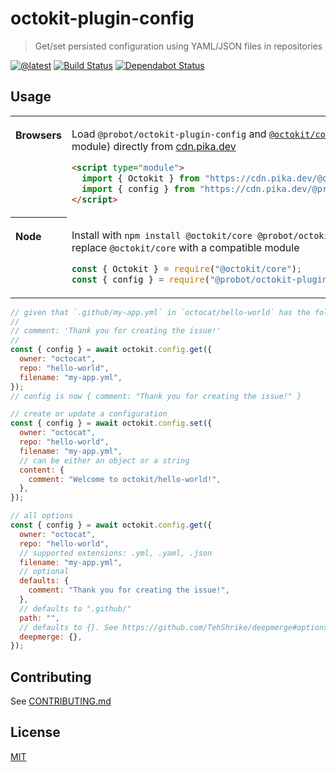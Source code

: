 # octokit-plugin-config

> Get/set persisted configuration using YAML/JSON files in repositories

[![@latest](https://img.shields.io/npm/v/@probot/octokit-plugin-config.svg)](https://www.npmjs.com/package/@probot/octokit-plugin-config)
[![Build Status](https://github.com/probot/octokit-plugin-config/workflows/Test/badge.svg)](https://github.com/probot/octokit-plugin-config/actions?query=workflow%3ATest+branch%3Amain)
[![Dependabot Status](https://api.dependabot.com/badges/status?host=github&repo=probot/octokit-plugin-config)](https://dependabot.com/)

## Usage

<table>
<tbody valign=top align=left>
<tr><th>

Browsers

</th><td width=100%>

Load `@probot/octokit-plugin-config` and [`@octokit/core`](https://github.com/octokit/core.js) (or core-compatible module) directly from [cdn.pika.dev](https://cdn.pika.dev)

```html
<script type="module">
  import { Octokit } from "https://cdn.pika.dev/@octokit/core";
  import { config } from "https://cdn.pika.dev/@probot/octokit-plugin-config";
</script>
```

</td></tr>
<tr><th>

Node

</th><td>

Install with `npm install @octokit/core @probot/octokit-plugin-config`. Optionally replace `@octokit/core` with a compatible module

```js
const { Octokit } = require("@octokit/core");
const { config } = require("@probot/octokit-plugin-config");
```

</td></tr>
</tbody>
</table>

```js
// given that `.github/my-app.yml` in `octocat/hello-world` has the following ocntent
//
// comment: 'Thank you for creating the issue!'
//
const { config } = await octokit.config.get({
  owner: "octocat",
  repo: "hello-world",
  filename: "my-app.yml",
});
// config is now { comment: "Thank you for creating the issue!" }

// create or update a configuration
const { config } = await octokit.config.set({
  owner: "octocat",
  repo: "hello-world",
  filename: "my-app.yml",
  // can be either an object or a string
  content: {
    comment: "Welcome to octokit/hello-world!",
  },
});

// all options
const { config } = await octokit.config.get({
  owner: "octocat",
  repo: "hello-world",
  // supported extensions: .yml, .yaml, .json
  filename: "my-app.yml",
  // optional
  defaults: {
    comment: "Thank you for creating the issue!",
  },
  // defaults to ".github/"
  path: "",
  // defaults to {}. See https://github.com/TehShrike/deepmerge#options
  deepmerge: {},
});
```

## Contributing

See [CONTRIBUTING.md](CONTRIBUTING.md)

## License

[MIT](LICENSE)
